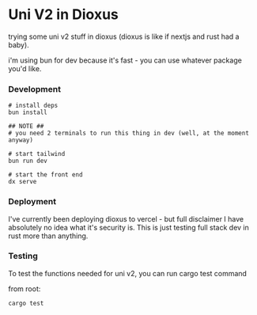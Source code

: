 # Uni V2 in Dioxus

trying some uni v2 stuff in dioxus (dioxus is like if nextjs and rust had a baby).

i'm using bun for dev because it's fast - you can use whatever package you'd like.

### Development

```
# install deps
bun install

## NOTE ##
# you need 2 terminals to run this thing in dev (well, at the moment anyway)

# start tailwind
bun run dev

# start the front end
dx serve
```

### Deployment

I've currently been deploying dioxus to vercel - but full disclaimer I have absolutely no idea what it's security is. This is just testing full stack dev in rust more than anything.

### Testing

To test the functions needed for uni v2, you can run cargo test command

from root:

```
cargo test
```
